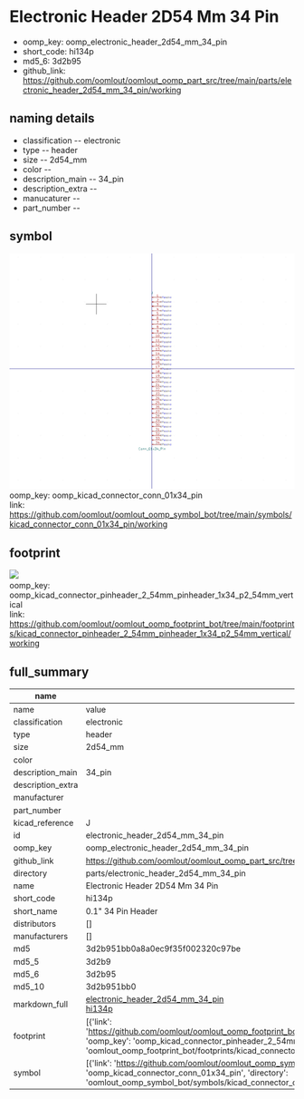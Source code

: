 # Electronic Header 2D54 Mm 34 Pin

  
* oomp_key: oomp_electronic_header_2d54_mm_34_pin 
* short_code: hi134p
* md5_6: 3d2b95  
* github_link: https://github.com/oomlout/oomlout_oomp_part_src/tree/main/parts/electronic_header_2d54_mm_34_pin/working  
## naming details
* classification -- electronic
* type -- header
* size -- 2d54_mm
* color -- 
* description_main -- 34_pin
* description_extra -- 
* manucaturer -- 
* part_number -- 



## symbol

![](symbol/0/working/working_600.png)  
oomp_key: oomp_kicad_connector_conn_01x34_pin  
link: https://github.com/oomlout/oomlout_oomp_symbol_bot/tree/main/symbols/kicad_connector_conn_01x34_pin/working  

## footprint

![](footprint/0/working/working_600.png)  
oomp_key: oomp_kicad_connector_pinheader_2_54mm_pinheader_1x34_p2_54mm_vertical  
link: https://github.com/oomlout/oomlout_oomp_footprint_bot/tree/main/footprints/kicad_connector_pinheader_2_54mm_pinheader_1x34_p2_54mm_vertical/working  

## full_summary
| name | value | 
| --- | --- | 
| name | value | 
| classification | electronic | 
| type | header | 
| size | 2d54_mm | 
| color |  | 
| description_main | 34_pin | 
| description_extra |  | 
| manufacturer |  | 
| part_number |  | 
| kicad_reference | J | 
| id | electronic_header_2d54_mm_34_pin | 
| oomp_key | oomp_electronic_header_2d54_mm_34_pin | 
| github_link | https://github.com/oomlout/oomlout_oomp_part_src/tree/main/parts/electronic_header_2d54_mm_34_pin/working | 
| directory | parts/electronic_header_2d54_mm_34_pin | 
| name | Electronic Header 2D54 Mm 34 Pin | 
| short_code | hi134p | 
| short_name | 0.1" 34 Pin Header | 
| distributors | [] | 
| manufacturers | [] | 
| md5 | 3d2b951bb0a8a0ec9f35f002320c97be | 
| md5_5 | 3d2b9 | 
| md5_6 | 3d2b95 | 
| md5_10 | 3d2b951bb0 | 
| markdown_full | [electronic_header_2d54_mm_34_pin](https://github.com/oomlout/oomlout_oomp_part_src/tree/main/parts/electronic_header_2d54_mm_34_pin/working)<br>[hi134p](https://github.com/oomlout/oomlout_oomp_part_src/tree/main/parts/electronic_header_2d54_mm_34_pin/working)<br> | 
| footprint | [{'link': 'https://github.com/oomlout/oomlout_oomp_footprint_bot/tree/main/foootprntss/kicad_connector_pinheader_2_54mm_pinheader_1x34_p2_54mm_vertical', 'oomp_key': 'oomp_kicad_connector_pinheader_2_54mm_pinheader_1x34_p2_54mm_vertical', 'directory': 'oomlout_oomp_footprint_bot/footprints/kicad_connector_pinheader_2_54mm_pinheader_1x34_p2_54mm_vertical//working/working.kicad_mod'}] | 
| symbol | [{'link': 'https://github.com/oomlout/oomlout_oomp_symbol_bot/tree/main/symbols/kicad_connector_conn_01x34_pin', 'oomp_key': 'oomp_kicad_connector_conn_01x34_pin', 'directory': 'oomlout_oomp_symbol_bot/symbols/kicad_connector_conn_01x34_pin//working/working.kicad_sym'}] | 
